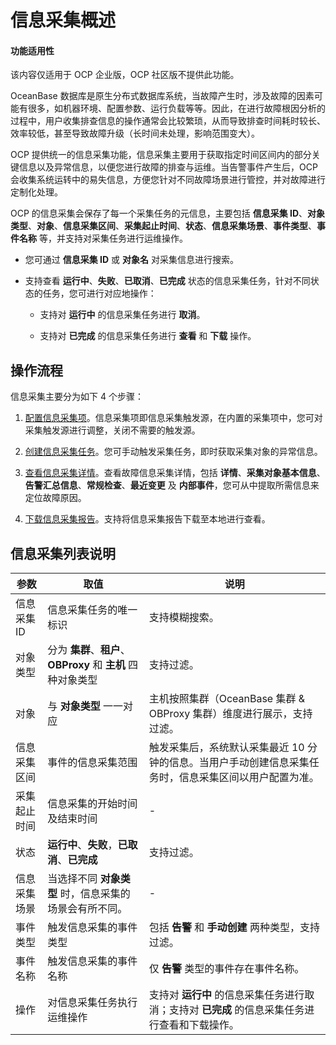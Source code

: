 # 信息采集概述

<main id="notice" type='notice'>
<h4>功能适用性</h4>
<p>该内容仅适用于 OCP 企业版，OCP 社区版不提供此功能。</p>
</main>

OceanBase 数据库是原生分布式数据库系统，当故障产生时，涉及故障的因素可能有很多，如机器环境、配置参数、运行负载等等。因此，在进行故障根因分析的过程中，用户收集排查信息的操作通常会比较繁琐，从而导致排查时间耗时较长、效率较低，甚至导致故障升级（长时间未处理，影响范围变大）。

OCP 提供统一的信息采集功能，信息采集主要用于获取指定时间区间内的部分关键信息以及异常信息，以便您进行故障的排查与运维。当告警事件产生后，OCP 会收集系统运转中的易失信息，方便您针对不同故障场景进行管控，并对故障进行定制化处理。

OCP 的信息采集会保存了每一个采集任务的元信息，主要包括 **信息采集 ID**、**对象类型**、**对象**、**信息采集区间**、**采集起止时间**、**状态**、**信息采集场景**、**事件类型**、**事件名称** 等，并支持对采集任务进行运维操作。

* 您可通过 **信息采集 ID** 或 **对象名** 对采集信息进行搜索。

* 支持查看 **运行中**、**失败**、**已取消**、**已完成** 状态的信息采集任务，针对不同状态的任务，您可进行对应地操作：

  * 支持对 **运行中** 的信息采集任务进行 **取消**。

  * 支持对 **已完成** 的信息采集任务进行 **查看** 和 **下载** 操作。

## 操作流程

信息采集主要分为如下 4 个步骤：

1. [配置信息采集项](200.configure-information-collection-items.md)。信息采集项即信息采集触发源，在内置的采集项中，您可对采集触发源进行调整，关闭不需要的触发源。

2. [创建信息采集任务](300.create-a-information-collection.md)。您可手动触发采集任务，即时获取采集对象的异常信息。

3. [查看信息采集详情](400.view-information-collection.md)。查看故障信息采集详情，包括 **详情**、**采集对象基本信息**、**告警汇总信息**、**常规检查**、**最近变更** 及 **内部事件**，您可从中提取所需信息来定位故障原因。

4. [下载信息采集报告](500.manage-information-collection-reports.md)。支持将信息采集报告下载至本地进行查看。

## 信息采集列表说明

|  参数  |  取值  |  说明  |
|--------|--------|--------|
|  信息采集 ID  |  信息采集任务的唯一标识  |  支持模糊搜索。   |
|  对象类型  | 分为 **集群**、**租户**、**OBProxy** 和 **主机** 四种对象类型  | 支持过滤。  |
|  对象  |  与 **对象类型** 一一对应  |  主机按照集群（OceanBase 集群 & OBProxy 集群）维度进行展示，支持过滤。  |
|  信息采集区间 |  事件的信息采集范围  |  触发采集后，系统默认采集最近 10 分钟的信息。当用户手动创建信息采集任务时，信息采集区间以用户配置为准。 |
|  采集起止时间  |  信息采集的开始时间及结束时间  |  -  |
|  状态  |  **运行中**、**失败**，**已取消**、**已完成**  |  支持过滤。  |
|  信息采集场景  |  当选择不同 **对象类型** 时，信息采集的场景会有所不同。 |  -  |
|  事件类型  |  触发信息采集的事件类型  |  包括 **告警** 和 **手动创建** 两种类型，支持过滤。  |
|  事件名称  |  触发信息采集的事件名称  |  仅 **告警** 类型的事件存在事件名称。  |
|  操作  |  对信息采集任务执行运维操作  |  支持对 **运行中** 的信息采集任务进行取消；支持对 **已完成** 的信息采集任务进行查看和下载操作。 |
